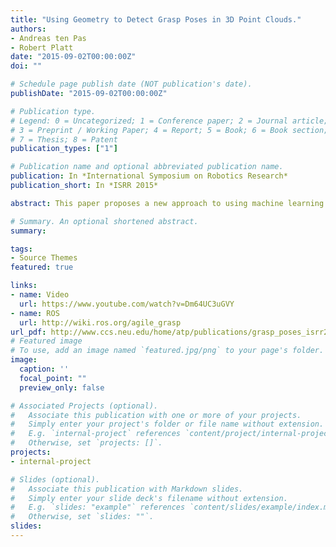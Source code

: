```yaml
---
title: "Using Geometry to Detect Grasp Poses in 3D Point Clouds."
authors:
- Andreas ten Pas
- Robert Platt
date: "2015-09-02T00:00:00Z"
doi: ""

# Schedule page publish date (NOT publication's date).
publishDate: "2015-09-02T00:00:00Z"

# Publication type.
# Legend: 0 = Uncategorized; 1 = Conference paper; 2 = Journal article;
# 3 = Preprint / Working Paper; 4 = Report; 5 = Book; 6 = Book section;
# 7 = Thesis; 8 = Patent
publication_types: ["1"]

# Publication name and optional abbreviated publication name.
publication: In *International Symposium on Robotics Research*
publication_short: In *ISRR 2015*

abstract: This paper proposes a new approach to using machine learning to detect grasp poses on novel objects presented in clutter. The input to our algorithm is a point cloud and the geometric parameters of the robot hand. The output is a set of hand poses that are expected to be good grasps. There are two main contributions. First, we identify a set of necessary conditions on the geometry of a grasp that can be used to generate a set of grasp hypotheses. This helps focus grasp detection away from regions where no grasp can exist. Second, we show how geometric grasp conditions can be used to generate labeled datasets for the purpose of training the machine learning algorithm. This enables us to generate large amounts of training data and it grounds our training labels in grasp mechanics. Overall, our method achieves an average grasp success rate of 88% when grasping novels objects presented in isolation and an average success rate of 73% when grasping novel objects presented in dense clutter. This system is available as a ROS package at http://wiki.ros.org/agile_grasp.

# Summary. An optional shortened abstract.
summary: 

tags:
- Source Themes
featured: true

links:
- name: Video
  url: https://www.youtube.com/watch?v=Dm64UC3uGVY
- name: ROS
  url: http://wiki.ros.org/agile_grasp
url_pdf: http://www.ccs.neu.edu/home/atp/publications/grasp_poses_isrr2015.pdf
# Featured image
# To use, add an image named `featured.jpg/png` to your page's folder. 
image:
  caption: ''
  focal_point: ""
  preview_only: false

# Associated Projects (optional).
#   Associate this publication with one or more of your projects.
#   Simply enter your project's folder or file name without extension.
#   E.g. `internal-project` references `content/project/internal-project/index.md`.
#   Otherwise, set `projects: []`.
projects:
- internal-project

# Slides (optional).
#   Associate this publication with Markdown slides.
#   Simply enter your slide deck's filename without extension.
#   E.g. `slides: "example"` references `content/slides/example/index.md`.
#   Otherwise, set `slides: ""`.
slides:
---
```



<!-- Markdown & HTML begins here  -->


